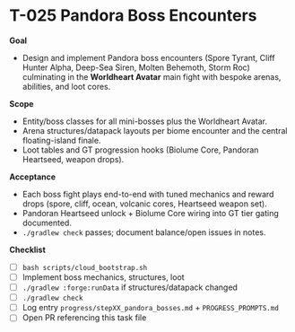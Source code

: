 # T-025 Pandora Boss Encounters

**Goal**

- Design and implement Pandora boss encounters (Spore Tyrant, Cliff Hunter Alpha, Deep-Sea Siren, Molten Behemoth, Storm Roc) culminating in the **Worldheart Avatar** main fight with bespoke arenas, abilities, and loot cores.

**Scope**

- Entity/boss classes for all mini-bosses plus the Worldheart Avatar.
- Arena structures/datapack layouts per biome encounter and the central floating-island finale.
- Loot tables and GT progression hooks (Biolume Core, Pandoran Heartseed, weapon drops).

**Acceptance**

- Each boss fight plays end-to-end with tuned mechanics and reward drops (spore, cliff, ocean, volcanic cores, Heartseed weapon set).
- Pandoran Heartseed unlock + Biolume Core wiring into GT tier gating documented.
- `./gradlew check` passes; document balance/open issues in notes.

**Checklist**

- [ ] `bash scripts/cloud_bootstrap.sh`
- [ ] Implement boss mechanics, structures, loot
- [ ] `./gradlew :forge:runData` if structures/datapack changed
- [ ] `./gradlew check`
- [ ] Log entry `progress/stepXX_pandora_bosses.md` + `PROGRESS_PROMPTS.md`
- [ ] Open PR referencing this task file
